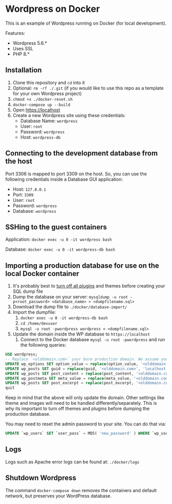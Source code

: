 # Wordpress on Docker

This is an example of Wordpress running on Docker (for local development).

Features:

- Wordpress 5.6.*
- Uses SSL
- PHP 8.*

## Installation

1. Clone this repository and `cd` into it
1. Optional: `rm -rf ./.git` (if you would like to use this repo as a template
   for your own Wordpress project)
1. `chmod +x ./docker-reset.sh`
1. `docker-compose up --build`
1. Open <https://localhost>
1. Create a new Wordpress site using these credentials:
    - Database Name: `wordpress`
    - User: `root`
    - Password: `wordpress`
    - Host: `wordpress-db`

## Connecting to the development database from the host

Port 3306 is mapped to port 3309 on the host. So, you can use the following
credentials inside a Database GUI application:

- Host: `127.0.0.1`
- Port: `3309`
- User: `root`
- Password: `wordpress`
- Database: `wordpress`

## SSHing to the guest containers

Application: `docker exec -u 0 -it wordpress bash`

Database: `docker exec -u 0 -it wordpress-db bash`

## Importing a production database for use on the local Docker container

1. It's probably best to [turn off all
   plugins](https://www.siteground.com/kb/how_to_disable_all_wordpress_plugins_directly_from_database/)
   and themes before creating your SQL dump file
1. Dump the database on your server: `mysqldump -u root -p<root_password>
   <database_name> > <dumpfilename.sql>`
1. Download the dump file to `./docker/database-import/`
1. Import the dumpfile:
    1. `docker exec -u 0 -it wordpress-db bash`
    1. `cd /home/devuser`
    1. `mysql -u root -pwordpress wordpress < <dumpfilename.sql>`
1. Update the domain inside the WP database to `https://localhost`
    1. Connect to the Docker database `mysql -u root -pwordpress` and run the
       following queries:

```sql
USE wordpress;
-- Replace `<olddomain.com>` your bare production domain. We assume your production protocol is `https://`.
UPDATE wp_options SET option_value = replace(option_value, '<olddomain.com>', 'localhost') WHERE option_name = 'home' OR option_name = 'siteurl';
UPDATE wp_posts SET guid = replace(guid, '<olddomain.com>', 'localhost');
UPDATE wp_posts SET post_content = replace(post_content, '<olddomain.com>', 'localhost');
UPDATE wp_postmeta SET meta_value = replace(meta_value, '<olddomain.com>', 'localhost');
UPDATE wp_posts SET post_excerpt = replace(post_excerpt, '<olddomain.com>', 'localhost');
quit
```

Keep in mind that the above will only update the domain. Other settings like
theme and images will need to be handled differently/separately. This is why its
important to turn off themes and plugins before dumping the production database.

You may need to reset the admin password to your site. You can do that via:

```sql
UPDATE `wp_users` SET `user_pass` = MD5( 'new_password' ) WHERE `wp_users`.`user_login` = "admin_username";
```

## Logs

Logs such as Apache error logs can be found at: `./docker/logs`

## Shutdown Wordpress

The command `docker-compose down` removes the containers and default network,
but preserves your WordPress database.
